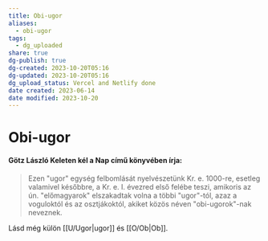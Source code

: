 ```yaml
---
title: Obi-ugor
aliases:
  - obi-ugor
tags:
  - dg_uploaded
share: true
dg-publish: true
dg-created: 2023-10-20T05:16
dg-updated: 2023-10-20T05:16
dg_upload_status: Vercel and Netlify done
date created: 2023-06-14
date modified: 2023-10-20
---
```


# Obi-ugor

#### Götz László Keleten kél a Nap című könyvében írja:

> Ezen "ugor" egység felbomlását nyelvészetünk Kr. e. 1000-re, esetleg valamivel későbbre, a Kr. e. I. évezred első felébe teszi, amikoris az ún. "előmagyarok" elszakadtak volna a többi "ugor"-tól, azaz a voguloktól és az osztjákoktól, akiket közös néven "obi-ugorok"-nak neveznek.  

Lásd még külön [[U/Ugor\|ugor]] és [[O/Ob\|Ob]].  